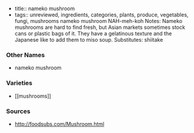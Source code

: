- title:: nameko mushroom
- tags:: unreviewed, ingredients, categories, plants, produce, vegetables, fungi, mushrooms
nameko mushroom NAH-meh-koh Notes: Nameko mushrooms are hard to find fresh, but Asian markets sometimes stock cans or plastic bags of it. They have a gelatinous texture and the Japanese like to add them to miso soup. Substitutes: shiitake

### Other Names

* nameko mushroom

### Varieties

* [[mushrooms]]

### Sources
* http://foodsubs.com/Mushroom.html
